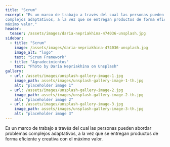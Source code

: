 ```yaml
---
title: "Scrum"
excerpt: "Es un marco de trabajo a través del cual las personas pueden abordar problemas
complejos adaptativos, a la vez que se entregan productos de forma eficiente y creativa con el
máximo valor."
header:
  teaser: /assets/images/daria-nepriakhina-474036-unsplash.jpg
sidebar:
  - title: "Scrum"
    image: /assets/images/daria-nepriakhina-474036-unsplash.jpg
    image_alt: "logo"
    text: "Scrum Framework"
  - title: "Agradecimientos"
    text: "Photo by Daria Nepriakhina on Unsplash"
gallery:
  - url: /assets/images/unsplash-gallery-image-1.jpg
    image_path: assets/images/unsplash-gallery-image-1-th.jpg
    alt: "placeholder image 1"
  - url: /assets/images/unsplash-gallery-image-2.jpg
    image_path: assets/images/unsplash-gallery-image-2-th.jpg
    alt: "placeholder image 2"
  - url: /assets/images/unsplash-gallery-image-3.jpg
    image_path: assets/images/unsplash-gallery-image-3-th.jpg
    alt: "placeholder image 3"
---
```


Es un marco de trabajo a través del cual las personas pueden abordar problemas
complejos adaptativos, a la vez que se entregan productos de forma eficiente y creativa con el
máximo valor.


